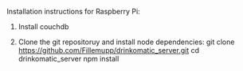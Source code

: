 Installation instructions for Raspberry Pi:

1. Install couchdb

2. Clone the git repositoruy and install node dependencies:
git clone https://github.com/Fillemupp/drinkomatic_server.git
cd drinkomatic_server
npm install
